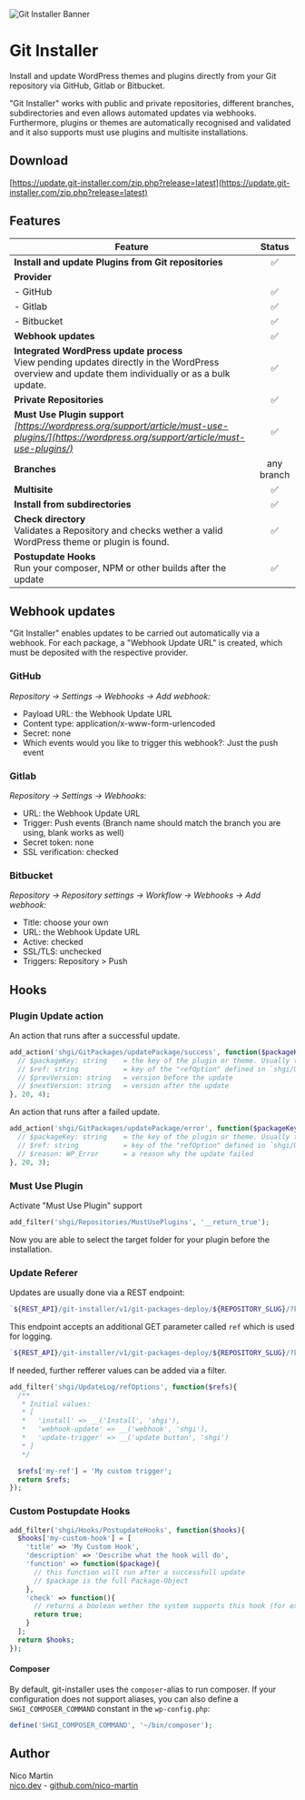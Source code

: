 ![Git Installer Banner](https://update.git-installer.com/assets/banner-1544x500.jpg)

# Git Installer

Install and update WordPress themes and plugins directly from your Git repository via GitHub, Gitlab or Bitbucket.

"Git Installer" works with public and private repositories, different branches, subdirectories and even allows automated
updates via webhooks. Furthermore, plugins or themes are automatically recognised and validated and it also supports
must use plugins and multisite installations.

## Download

[https://update.git-installer.com/zip.php?release=latest](https://update.git-installer.com/zip.php?release=latest)

## Features

| Feature                                                                                                                                                |   Status   |
|--------------------------------------------------------------------------------------------------------------------------------------------------------|:----------:|
| **Install and update Plugins from Git repositories**                                                                                                   |     ✅      |
| **Provider**                                                                                                                                           |            |
| - GitHub                                                                                                                                               |     ✅      |
| - Gitlab                                                                                                                                               |     ✅      |
| - Bitbucket                                                                                                                                            |     ✅      |
| **Webhook updates**                                                                                                                                    |     ✅      |
| **Integrated WordPress update process**<br />View pending updates directly in the WordPress overview and update them individually or as a bulk update. |     ✅      |
| **Private Repositories**                                                                                                                               |     ✅      |
| **Must Use Plugin support**<br />*[https://wordpress.org/support/article/must-use-plugins/](https://wordpress.org/support/article/must-use-plugins/)*  |     ✅      |
| **Branches**                                                                                                                                           | any branch |
| **Multisite**                                                                                                                                          |     ✅      |
| **Install from subdirectories**                                                                                                                        |     ✅      |
| **Check directory**<br />Validates a Repository and checks wether a valid WordPress theme or plugin is found.                                          |     ✅      |
| **Postupdate Hooks**<br />Run your composer, NPM or other builds after the update                                                                      |     ✅      |

## Webhook updates

"Git Installer" enables updates to be carried out automatically via a webhook. For each package, a "Webhook Update URL"
is created, which must be deposited with the respective provider.

### GitHub

*Repository -> Settings -> Webhooks -> Add webhook:*

- Payload URL: the Webhook Update URL
- Content type: application/x-www-form-urlencoded
- Secret: none
- Which events would you like to trigger this webhook?: Just the push event

### Gitlab

*Repository -> Settings -> Webhooks:*

- URL: the Webhook Update URL
- Trigger: Push events (Branch name should match the branch you are using, blank works as well)
- Secret token: none
- SSL verification: checked

### Bitbucket

*Repository -> Repository settings -> Workflow -> Webhooks -> Add webhook:*

- Title: choose your own
- URL: the Webhook Update URL
- Active: checked
- SSL/TLS: unchecked
- Triggers: Repository > Push

## Hooks

### Plugin Update action

An action that runs after a successful update.

```php
add_action('shgi/GitPackages/updatePackage/success', function($packageKey, $ref, $prevVersion, $nextVersion){
  // $packageKey: string    = the key of the plugin or theme. Usually the name of the github repo
  // $ref: string           = key of the "refOption" defined in `shgi/UpdateLog/refOptions`
  // $prevVersion: string   = version before the update 
  // $nextVersion: string   = version after the update 
}, 20, 4);
```

An action that runs after a failed update.

```php
add_action('shgi/GitPackages/updatePackage/error', function($packageKey, $ref, $reason){
  // $packageKey: string    = the key of the plugin or theme. Usually the name of the github repo
  // $ref: string           = key of the "refOption" defined in `shgi/UpdateLog/refOptions`
  // $reason: WP_Error      = a reason why the update failed
}, 20, 3);
```

### Must Use Plugin

Activate "Must Use Plugin" support

```php
add_filter('shgi/Repositories/MustUsePlugins', '__return_true');
```

Now you are able to select the target folder for your plugin before the installation.

### Update Referer

Updates are usually done via a REST endpoint:

```php
`${REST_API}/git-installer/v1/git-packages-deploy/${REPOSITORY_SLUG}/?key=${REPOSITORY_SECRET}`
```

This endpoint accepts an additional GET parameter called `ref` which is used for logging.

```php
`${REST_API}/git-installer/v1/git-packages-deploy/${REPOSITORY_SLUG}/?key=${REPOSITORY_SECRET}&ref=webhook-update`
```

If needed, further refferer values can be added via a filter.

```php
add_filter('shgi/UpdateLog/refOptions', function($refs){
  /**
   * Initial values:
   * [
   *   'install' => __('Install', 'shgi'),
   *   'webhook-update' => __('webhook', 'shgi'),
   *   'update-trigger' => __('update button', 'shgi')
   * ]
   */

  $refs['my-ref'] = 'My custom trigger';
  return $refs;
});
```

### Custom Postupdate Hooks

```php
add_filter('shgi/Hooks/PostupdateHooks', function($hooks){
  $hooks['my-custom-hook'] = [
    'title' => 'My Custom Hook',
    'description' => 'Describe what the hook will do',
    'function' => function($package){
      // this function will run after a successfull update
      // $package is the full Package-Object
    },
    'check' => function(){
      // returns a boolean wether the system supports this hook (for example if npm/composer is installed)
      return true;
    }
  ];
  return $hooks;
});
```

#### Composer
By default, git-installer uses the `composer`-alias to run composer. If your configuration does not support aliases, you can also define a `SHGI_COMPOSER_COMMAND` constant in the `wp-config.php`:
```php
define('SHGI_COMPOSER_COMMAND', '~/bin/composer');
```

## Author

Nico Martin   
[nico.dev](https://nico.dev) - [github.com/nico-martin](https://github.com/nico-martin)
